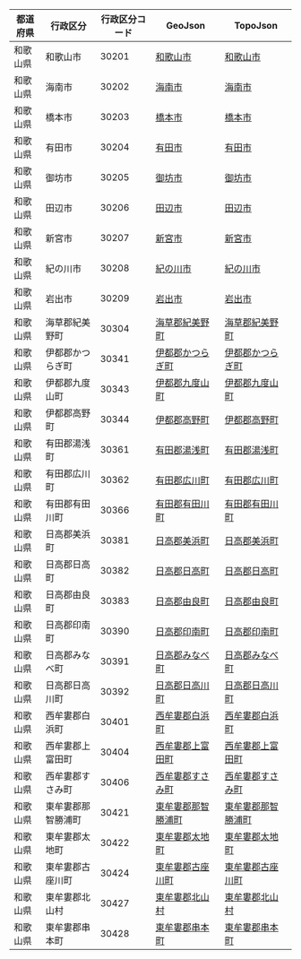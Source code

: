 | 都道府県 | 行政区分 | 行政区分コード | GeoJson | TopoJson |
|-----------|--------- |--------------|------|------|
| 和歌山県 | 和歌山市 | 30201 | [和歌山市](/geojson/cities/30/30201.json) | [和歌山市](/topojson/cities/30/30201.topojson) |
| 和歌山県 | 海南市 | 30202 | [海南市](/geojson/cities/30/30202.json) | [海南市](/topojson/cities/30/30202.topojson) |
| 和歌山県 | 橋本市 | 30203 | [橋本市](/geojson/cities/30/30203.json) | [橋本市](/topojson/cities/30/30203.topojson) |
| 和歌山県 | 有田市 | 30204 | [有田市](/geojson/cities/30/30204.json) | [有田市](/topojson/cities/30/30204.topojson) |
| 和歌山県 | 御坊市 | 30205 | [御坊市](/geojson/cities/30/30205.json) | [御坊市](/topojson/cities/30/30205.topojson) |
| 和歌山県 | 田辺市 | 30206 | [田辺市](/geojson/cities/30/30206.json) | [田辺市](/topojson/cities/30/30206.topojson) |
| 和歌山県 | 新宮市 | 30207 | [新宮市](/geojson/cities/30/30207.json) | [新宮市](/topojson/cities/30/30207.topojson) |
| 和歌山県 | 紀の川市 | 30208 | [紀の川市](/geojson/cities/30/30208.json) | [紀の川市](/topojson/cities/30/30208.topojson) |
| 和歌山県 | 岩出市 | 30209 | [岩出市](/geojson/cities/30/30209.json) | [岩出市](/topojson/cities/30/30209.topojson) |
| 和歌山県 | 海草郡紀美野町 | 30304 | [海草郡紀美野町](/geojson/cities/30/30304.json) | [海草郡紀美野町](/topojson/cities/30/30304.topojson) |
| 和歌山県 | 伊都郡かつらぎ町 | 30341 | [伊都郡かつらぎ町](/geojson/cities/30/30341.json) | [伊都郡かつらぎ町](/topojson/cities/30/30341.topojson) |
| 和歌山県 | 伊都郡九度山町 | 30343 | [伊都郡九度山町](/geojson/cities/30/30343.json) | [伊都郡九度山町](/topojson/cities/30/30343.topojson) |
| 和歌山県 | 伊都郡高野町 | 30344 | [伊都郡高野町](/geojson/cities/30/30344.json) | [伊都郡高野町](/topojson/cities/30/30344.topojson) |
| 和歌山県 | 有田郡湯浅町 | 30361 | [有田郡湯浅町](/geojson/cities/30/30361.json) | [有田郡湯浅町](/topojson/cities/30/30361.topojson) |
| 和歌山県 | 有田郡広川町 | 30362 | [有田郡広川町](/geojson/cities/30/30362.json) | [有田郡広川町](/topojson/cities/30/30362.topojson) |
| 和歌山県 | 有田郡有田川町 | 30366 | [有田郡有田川町](/geojson/cities/30/30366.json) | [有田郡有田川町](/topojson/cities/30/30366.topojson) |
| 和歌山県 | 日高郡美浜町 | 30381 | [日高郡美浜町](/geojson/cities/30/30381.json) | [日高郡美浜町](/topojson/cities/30/30381.topojson) |
| 和歌山県 | 日高郡日高町 | 30382 | [日高郡日高町](/geojson/cities/30/30382.json) | [日高郡日高町](/topojson/cities/30/30382.topojson) |
| 和歌山県 | 日高郡由良町 | 30383 | [日高郡由良町](/geojson/cities/30/30383.json) | [日高郡由良町](/topojson/cities/30/30383.topojson) |
| 和歌山県 | 日高郡印南町 | 30390 | [日高郡印南町](/geojson/cities/30/30390.json) | [日高郡印南町](/topojson/cities/30/30390.topojson) |
| 和歌山県 | 日高郡みなべ町 | 30391 | [日高郡みなべ町](/geojson/cities/30/30391.json) | [日高郡みなべ町](/topojson/cities/30/30391.topojson) |
| 和歌山県 | 日高郡日高川町 | 30392 | [日高郡日高川町](/geojson/cities/30/30392.json) | [日高郡日高川町](/topojson/cities/30/30392.topojson) |
| 和歌山県 | 西牟婁郡白浜町 | 30401 | [西牟婁郡白浜町](/geojson/cities/30/30401.json) | [西牟婁郡白浜町](/topojson/cities/30/30401.topojson) |
| 和歌山県 | 西牟婁郡上富田町 | 30404 | [西牟婁郡上富田町](/geojson/cities/30/30404.json) | [西牟婁郡上富田町](/topojson/cities/30/30404.topojson) |
| 和歌山県 | 西牟婁郡すさみ町 | 30406 | [西牟婁郡すさみ町](/geojson/cities/30/30406.json) | [西牟婁郡すさみ町](/topojson/cities/30/30406.topojson) |
| 和歌山県 | 東牟婁郡那智勝浦町 | 30421 | [東牟婁郡那智勝浦町](/geojson/cities/30/30421.json) | [東牟婁郡那智勝浦町](/topojson/cities/30/30421.topojson) |
| 和歌山県 | 東牟婁郡太地町 | 30422 | [東牟婁郡太地町](/geojson/cities/30/30422.json) | [東牟婁郡太地町](/topojson/cities/30/30422.topojson) |
| 和歌山県 | 東牟婁郡古座川町 | 30424 | [東牟婁郡古座川町](/geojson/cities/30/30424.json) | [東牟婁郡古座川町](/topojson/cities/30/30424.topojson) |
| 和歌山県 | 東牟婁郡北山村 | 30427 | [東牟婁郡北山村](/geojson/cities/30/30427.json) | [東牟婁郡北山村](/topojson/cities/30/30427.topojson) |
| 和歌山県 | 東牟婁郡串本町 | 30428 | [東牟婁郡串本町](/geojson/cities/30/30428.json) | [東牟婁郡串本町](/topojson/cities/30/30428.topojson) |
